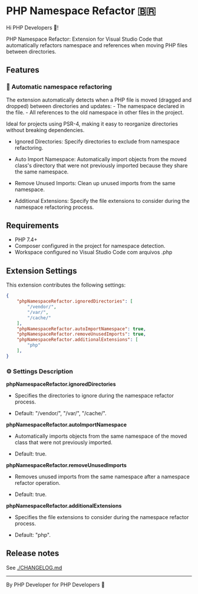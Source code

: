 # PHP Namespace Refactor 🇧🇷

Hi PHP Developers 👋!

PHP Namespace Refactor: Extension for Visual Studio Code that automatically refactors namespace and references when moving PHP files between directories.

## Features

### 🚀 Automatic namespace refactoring

The extension automatically detects when a PHP file is moved (dragged and dropped) between directories and updates:
    - The namespace declared in the file.
    - All references to the old namespace in other files in the project.

Ideal for projects using PSR-4, making it easy to reorganize directories without breaking dependencies.

- Ignored Directories: Specify directories to exclude from namespace refactoring.

- Auto Import Namespace: Automatically import objects from the moved class's directory that were not previously imported because they share the same namespace.

- Remove Unused Imports: Clean up unused imports from the same namespace.

- Additional Extensions:  Specify the file extensions to consider during the namespace refactoring process.

## Requirements

- PHP 7.4+
- Composer configured in the project for namespace detection.
- Workspace configured no Visual Studio Code com arquivos .php

## Extension Settings

This extension contributes the following settings:

```json
{
    "phpNamespaceRefactor.ignoredDirectories": [
        "/vendor/",
        "/var/",
        "/cache/"
    ],
    "phpNamespaceRefactor.autoImportNamespace": true,
    "phpNamespaceRefactor.removeUnusedImports": true,
    "phpNamespaceRefactor.additionalExtensions": [
        "php"
    ],
}
```

### ⚙️ Settings Description

**phpNamespaceRefactor.ignoredDirectories**

- Specifies the directories to ignore during the namespace refactor process.

- Default: "/vendor/", "/var/", "/cache/".

**phpNamespaceRefactor.autoImportNamespace**

- Automatically imports objects from the same namespace of the moved class that were not previously imported.

- Default: true.

**phpNamespaceRefactor.removeUnusedImports**

- Removes unused imports from the same namespace after a namespace refactor operation.

- Default: true.

**phpNamespaceRefactor.additionalExtensions**

- Specifies the file extensions to consider during the namespace refactor process.

- Default: "php".

## Release notes

See [./CHANGELOG.md](./CHANGELOG.md)

---

By PHP Developer for PHP Developers 🐘
